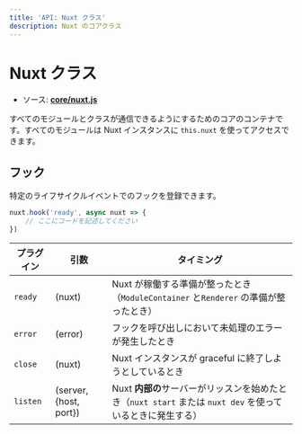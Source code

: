 ```yaml
---
title: 'API: Nuxt クラス'
description: Nuxt のコアクラス
---
```


# Nuxt クラス

- ソース: **[core/nuxt.js](https://github.com/nuxt/nuxt.js/tree/dev/packages/core/src/nuxt.js)**

すべてのモジュールとクラスが通信できるようにするためのコアのコンテナです。すべてのモジュールは Nuxt インスタンスに `this.nuxt` を使ってアクセスできます。

## フック

特定のライフサイクルイベントでのフックを登録できます。

```js
nuxt.hook('ready', async nuxt => {
    // ここにコードを記述してください
})
```

プラグイン | 引数 | タイミング
--- | --- | ---
`ready` | (nuxt) | Nuxt が稼働する準備が整ったとき（`ModuleContainer` と`Renderer` の準備が整ったとき）
`error` | (error) | フックを呼び出しにおいて未処理のエラーが発生したとき
`close` | (nuxt) | Nuxt インスタンスが graceful に終了しようとしているとき
`listen` | (server, {host, port}) | Nuxt **内部の**サーバーがリッスンを始めたとき（`nuxt start` または `nuxt dev` を使っているときに発生する）
